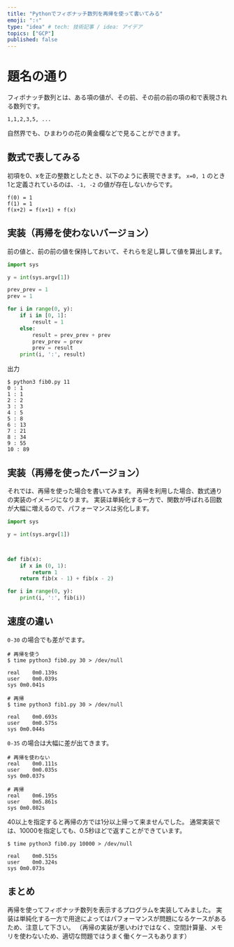 ```yaml
---
title: "Pythonでフィボナッチ数列を再帰を使って書いてみる"
emoji: ":✌"
type: "idea" # tech: 技術記事 / idea: アイデア
topics: ["GCP"]
published: false
---
```


# 題名の通り
フィボナッチ数列とは、ある項の値が、その前、その前の前の項の和で表現される数列です。

```
1,1,2,3,5, ...
```

自然界でも、ひまわりの花の黄金欄などで見ることができます。

## 数式で表してみる
初項を0、xを正の整数としたとき、以下のように表現できます。
`x=0, 1` のとき1と定義されているのは、`-1, -2` の値が存在しないからです。

```
f(0) = 1
f(1) = 1
f(x+2) = f(x+1) + f(x)
```

## 実装（再帰を使わないバージョン）
前の値と、前の前の値を保持しておいて、それらを足し算して値を算出します。
```python
import sys

y = int(sys.argv[1])

prev_prev = 1
prev = 1

for i in range(0, y):
    if i in [0, 1]:
        result = 1
    else:
        result = prev_prev + prev
        prev_prev = prev
        prev = result
    print(i, ':', result)
```

出力
```shell
$ python3 fib0.py 11
0 : 1
1 : 1
2 : 2
3 : 3
4 : 5
5 : 8
6 : 13
7 : 21
8 : 34
9 : 55
10 : 89
```

## 実装（再帰を使ったバージョン）
それでは、再帰を使った場合を書いてみます。
再帰を利用した場合、数式通りの実装のイメージになります。
実装は単純化する一方で、関数が呼ばれる回数が大幅に増えるので、パフォーマンスは劣化します。

```python
import sys

y = int(sys.argv[1])



def fib(x):
    if x in (0, 1):
        return 1
    return fib(x - 1) + fib(x - 2)

for i in range(0, y):
    print(i, ':', fib(i))
```

## 速度の違い

`0-30` の場合でも差がでます。
```
# 再帰を使う
$ time python3 fib0.py 30 > /dev/null

real	0m0.139s
user	0m0.039s
sys	0m0.041s

# 再帰
$ time python3 fib1.py 30 > /dev/null

real	0m0.693s
user	0m0.575s
sys	0m0.044s
```


`0-35` の場合は大幅に差が出てきます。
```
# 再帰を使わない
real	0m0.111s
user	0m0.035s
sys	0m0.037s

# 再帰
real	0m6.195s
user	0m5.861s
sys	0m0.082s
```

40以上を指定すると再帰の方では1分以上帰って来ませんでした。
通常実装では、10000を指定しても、0.5秒ほどで返すことができています。

```
$ time python3 fib0.py 10000 > /dev/null

real	0m0.515s
user	0m0.324s
sys	0m0.073s
```

## まとめ
再帰を使ってフィボナッチ数列を表示するプログラムを実装してみました。
実装は単純化する一方で用途によってはパフォーマンスが問題になるケースがあるため、注意して下さい。
（再帰の実装が悪いわけではなく、空間計算量、メモリを使わないため、適切な問題ではうまく働くケースもあります）
